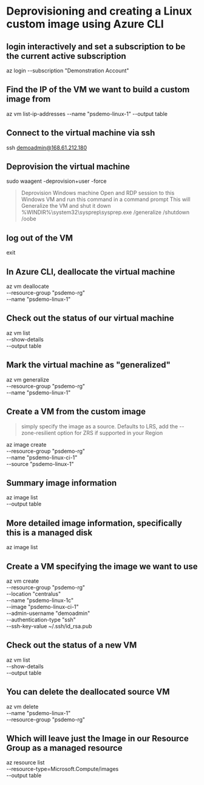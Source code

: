 # Deprovisioning and creating a Linux custom image using Azure CLI

## login interactively and set a subscription to be the current active subscription

az login --subscription "Demonstration Account"

## Find the IP of the VM we want to build a custom image from

az vm list-ip-addresses --name "psdemo-linux-1" --output table

## Connect to the virtual machine via ssh

ssh demoadmin@168.61.212.180

## Deprovision the virtual machine

sudo waagent -deprovision+user -force

> Deprovision  Windows machine
> Open and RDP session to this Windows VM and run this command in a command prompt
> This will Generalize the VM and shut it down
> %WINDIR%\system32\sysprep\sysprep.exe /generalize /shutdown /oobe

## log out of the VM

exit

## In Azure CLI, deallocate the virtual machine

az vm deallocate \
    --resource-group "psdemo-rg" \
    --name "psdemo-linux-1"

## Check out the status of our virtual machine

az vm list \
    --show-details \
    --output table

## Mark the virtual machine as "generalized"

az vm generalize \
    --resource-group "psdemo-rg" \
    --name "psdemo-linux-1"

## Create a VM from the custom image

> simply specify the image as a source.  Defaults to LRS, add the --zone-resilient  option for ZRS if supported in your Region

az image create \
    --resource-group "psdemo-rg" \
    --name "psdemo-linux-ci-1" \
    --source "psdemo-linux-1"

## Summary image information

az image list \
    --output table

## More detailed image information, specifically this is a managed disk

az image list

## Create a VM specifying the image we want to use

az vm create \
    --resource-group "psdemo-rg" \
    --location "centralus" \
    --name "psdemo-linux-1c" \
    --image "psdemo-linux-ci-1" \
    --admin-username "demoadmin" \
    --authentication-type "ssh" \
    --ssh-key-value ~/.ssh/id_rsa.pub

## Check out the status of a new VM

az vm list \
    --show-details \
    --output table

## You can delete the deallocated source VM

az vm delete \
    --name "psdemo-linux-1" \
    --resource-group "psdemo-rg"

## Which will leave just the Image in our Resource Group as a managed resource

az resource list \
    --resource-type=Microsoft.Compute/images \
    --output table
